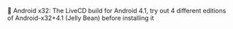 🤖️ Android x32: The LiveCD build for Android 4.1, try out 4 different editions of Android-x32+4.1 (Jelly Bean) before installing it
